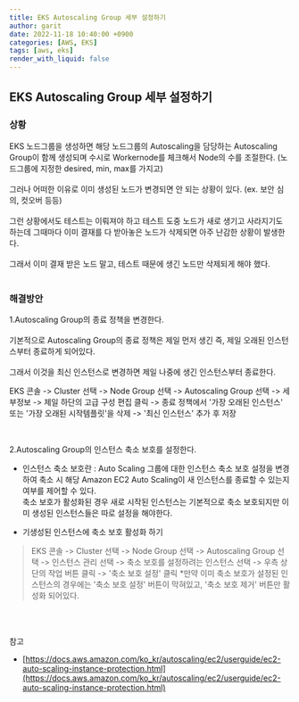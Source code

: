 ```yaml
---
title: EKS Autoscaling Group 세부 설정하기
author: garit
date: 2022-11-18 10:40:00 +0900
categories: [AWS, EKS]
tags: [aws, eks]
render_with_liquid: false
---
```


## EKS Autoscaling Group 세부 설정하기

### 상황
EKS 노드그룹을 생성하면 해당 노드그룹의 Autoscaling을 담당하는 Autoscaling Group이 함께 생성되며 수시로 Workernode를 체크해서 Node의 수를 조절한다. (노드그룹에 지정한 desired, min, max를 가지고)  
<br/>
그러나 어떠한 이유로 이미 생성된 노드가 변경되면 안 되는 상황이 있다. (ex. 보안 심의, 컷오버 등등)  
<br/>
그런 상황에서도 테스트는 이뤄져야 하고 테스트 도중 노드가 새로 생기고 사라지기도 하는데 그때마다 이미 결재를 다 받아놓은 노드가 삭제되면 아주 난감한 상황이 발생한다.  
<br/>
그래서 이미 결재 받은 노드 말고, 테스트 때문에 생긴 노드만 삭제되게 해야 했다.  
<br/>

### 해결방안
1.Autoscaling Group의 종료 정책을 변경한다.  
<br/>
기본적으로 Autoscaling Group의 종료 정책은 제일 먼저 생긴 즉, 제일 오래된 인스턴스부터 종료하게 되어있다.    
<br/>
그래서 이것을 최신 인스턴스로 변경하면 제일 나중에 생긴 인스턴스부터 종료한다.    


EKS 콘솔 -> Cluster 선택 -> Node Group 선택 -> Autoscaling Group 선택 -> 세부정보 -> 제일 하단의 고급 구성 편집 클릭 -> 종료 정책에서 '가장 오래된 인스턴스' 또는 '가장 오래된 시작템플릿'을 삭제 -> '최신 인스턴스' 추가 후 저장  

<br/>

2.Autoscaling Group의 인스턴스 축소 보호를 설정한다.
- 인스턴스 축소 보호란
: Auto Scaling 그룹에 대한 인스턴스 축소 보호 설정을 변경하여 축소 시 해당 Amazon EC2 Auto Scaling이 새 인스턴스를 종료할 수 있는지 여부를 제어할 수 있다.  
  축소 보호가 활성화된 경우 새로 시작된 인스턴스는 기본적으로 축소 보호되지만 이미 생성된 인스턴스들은 따로 설정을 해야한다.  
  
- 기생성된 인스턴스에 축소 보호 활성화 하기
> EKS 콘솔 -> Cluster 선택 -> Node Group 선택 -> Autoscaling Group 선택 -> 인스턴스 관리 선택 -> 축소 보호를 설정하려는 인스턴스 선택 -> 우측 상단의 작업 버튼 클릭 -> '축소 보호 설정' 클릭
*만약 이미 축소 보호가 설정된 인스턴스의 경우에는 '축소 보호 설정' 버튼이 막혀있고, '축소 보호 제거' 버튼만 활성화 되어있다.  


<br/><br/>

참고
- [https://docs.aws.amazon.com/ko_kr/autoscaling/ec2/userguide/ec2-auto-scaling-instance-protection.html](https://docs.aws.amazon.com/ko_kr/autoscaling/ec2/userguide/ec2-auto-scaling-instance-protection.html)
